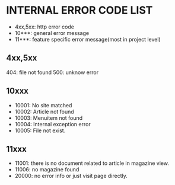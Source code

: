 INTERNAL ERROR CODE LIST
===============

- 4xx,5xx: http error code
- 10***: general error message
- 11***: feature specific error message(most in project level)

4xx,5xx
--------
404: file not found
500: unknow error


10xxx
-------------
- 10001: No site matched
- 10002: Article not found
- 10003: Menuitem not found
- 10004: Internal exception error
- 10005: File not exist.


11xxx
------------
- 11001: there is no document related to article in magazine view.
- 11006: no magazine found		
- 20000: no error info or just visit page directly.
